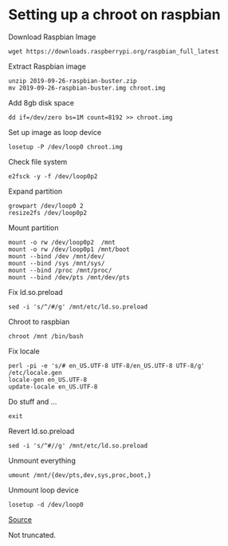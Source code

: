 # Setting up a chroot on raspbian

Download Raspbian Image
```
wget https://downloads.raspberrypi.org/raspbian_full_latest
```
Extract Raspbian image
```
unzip 2019-09-26-raspbian-buster.zip
mv 2019-09-26-raspbian-buster.img chroot.img
```
Add 8gb disk space
```
dd if=/dev/zero bs=1M count=8192 >> chroot.img
```
Set up image as loop device
```
losetup -P /dev/loop0 chroot.img
```
Check file system
```
e2fsck -y -f /dev/loop0p2
```
Expand partition
```
growpart /dev/loop0 2
resize2fs /dev/loop0p2
```
Mount partition
```
mount -o rw /dev/loop0p2  /mnt
mount -o rw /dev/loop0p1 /mnt/boot
mount --bind /dev /mnt/dev/
mount --bind /sys /mnt/sys/
mount --bind /proc /mnt/proc/
mount --bind /dev/pts /mnt/dev/pts
```
Fix ld.so.preload
```
sed -i 's/^/#/g' /mnt/etc/ld.so.preload
```
Chroot to raspbian
```
chroot /mnt /bin/bash
```
Fix locale
```
perl -pi -e 's/# en_US.UTF-8 UTF-8/en_US.UTF-8 UTF-8/g' /etc/locale.gen
locale-gen en_US.UTF-8
update-locale en_US.UTF-8
```
Do stuff and ...
```
exit
```
Revert ld.so.preload
```
sed -i 's/^#//g' /mnt/etc/ld.so.preload
```
Unmount everything
```
umount /mnt/{dev/pts,dev,sys,proc,boot,}
```
Unmount loop device
```
losetup -d /dev/loop0
```

[Source](https://wiki.debian.org/RaspberryPi/qemu-user-static)

Not truncated.

